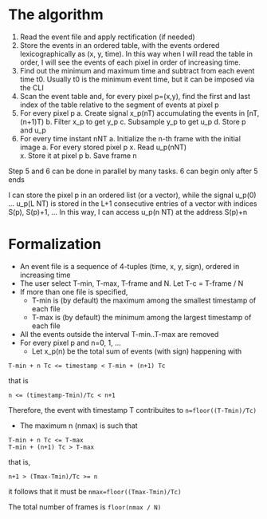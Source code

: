 # The algorithm

1. Read the event file and apply rectification (if needed)
2. Store the events in an ordered table, with the events ordered lexicographically as (x, y, time).  In this way when I will read the table in order, I will see the events of each pixel in order of increasing time.
3. Find out the minimum and maximum time and subtract from each event time t0.  Usually t0 is the minimum event time, but it can be imposed via the CLI
4. Scan the event table and, for every pixel p=(x,y), find the first and last index of the table relative to the segment of events at pixel p
5. For every pixel p
   a. Create signal x_p(nT) accumulating the events in [nT, (n+1)T)
   b. Filter x_p to get y_p
   c. Subsample y_p to get u_p
   d. Store p and u_p
6. For every time instant nNT
   a.  Initialize the n-th frame with the initial image
   a.  For every stored pixel p
       x. Read u_p(nNT)  
       x. Store it at pixel p
   b.  Save frame n
   
Step 5 and 6 can be done in parallel by many tasks.  6 can begin only after 5 ends

I can store the pixel p in an ordered list (or a vector), while the signal u_p(0) ... u_p(L NT) is stored in the L+1 consecutive entries of a vector with indices S(p), S(p)+1, ...  In this way, I can access u_p(n NT) at the address S(p)+n 

# Formalization

* An event file is a sequence of 4-tuples (time, x, y, sign), ordered in increasing time
* The user select T-min, T-max, T-frame and N.  Let T-c = T-frame / N
* If more than one file is specified,
   * T-min is (by default) the maximum among the smallest timestamp of each file
   * T-max is (by default) the minimum among the largest timestamp of each file
* All the events outside the interval T-min..T-max are removed
* For every pixel p and n=0, 1, ...
  * Let x_p(n) be the total sum of events (with sign) happening with 
  
```
T-min + n Tc <= timestamp < T-min + (n+1) Tc
```
that is
```
n <= (timestamp-Tmin)/Tc < n+1
```
Therefore, the event with timestamp T contribuites to `n=floor((T-Tmin)/Tc)` 

  * The maximum n (nmax) is such that 
```
T-min + n Tc <= T-max
T-min + (n+1) Tc > T-max
```
that is,
```
n+1 > (Tmax-Tmin)/Tc >= n
```
it follows that it must be `nmax=floor((Tmax-Tmin)/Tc)`

The total number of frames is `floor(nmax / N)`

